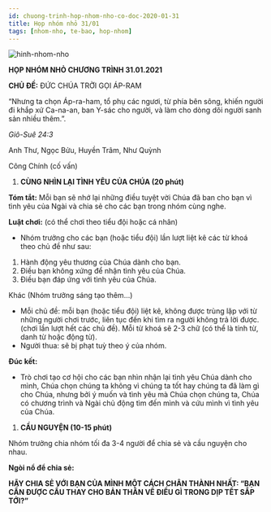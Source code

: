 ```yaml
---
id: chuong-trinh-hop-nhom-nho-co-doc-2020-01-31
title: Họp nhóm nhỏ 31/01
tags: [nhom-nho, te-bao, hop-nhom]
---
```



![hinh-nhom-nho](https://images.unsplash.com/photo-1529156069898-49953e39b3ac?ixlib=rb-1.2.1&ixid=eyJhcHBfaWQiOjEyMDd9&auto=format&fit=crop&w=3289&q=80)

**HỌP NHÓM NHỎ CHƯƠNG TRÌNH 31.01.2021**

**CHỦ ĐỀ:** ĐỨC CHÚA TRỜI GỌI ÁP-RAM

“Nhưng ta chọn Áp-ra-ham, tổ phụ các ngươi, từ phía bên sông, khiến người đi khắp xứ Ca-na-an, ban Y-sác cho người, và làm cho dòng dõi người sanh sản nhiều thêm.”.

*Giô-Suê 24:3*

Anh Thư, Ngọc Bửu, Huyền Trâm, Như Quỳnh

Công Chính (cố vấn)

1. **CÙNG NHÌN LẠI TÌNH YÊU CỦA CHÚA  (20 phút)**

**Tóm tắt:** Mỗi bạn sẽ nhớ lại những điều tuyệt vời Chúa đã ban cho bạn vì tình yêu của Ngài và chia sẻ cho các bạn trong nhóm cùng nghe.

**Luật chơi:** (có thể chơi theo tiểu đội hoặc cá nhân)

- Nhóm trưởng cho các bạn (hoặc tiểu đội)  lần lượt liệt kê các từ khoá theo chủ đề như sau:
1. Hành động yêu thương của Chúa dành cho bạn.
1. Điều bạn không xứng để nhận tình yêu của Chúa.
1. Điều bạn đáp ứng với tình yêu của Chúa.

Khác (Nhóm trưởng sáng tạo thêm…)

- Mỗi chủ đề: mỗi bạn (hoặc tiểu đội) liệt kê, không được trùng lặp với từ những người chơi trước, liên tục đến khi tìm ra người không trả lời được. (chơi lần lượt hết các chủ đề). Mỗi từ khoá sẽ 2-3 chữ (có thể là tính từ, danh từ hoặc động từ).
- Người thua: sẽ bị phạt tuỳ theo ý của nhóm.

**Đúc kết:** 

- Trò chơi tạo cơ hội cho các bạn nhìn nhận lại tình yêu Chúa dành cho mình, Chúa chọn chúng ta không vì chúng ta tốt hay chúng ta đã làm gì cho Chúa, nhưng bởi ý muốn và tình yêu mà Chúa chọn chúng ta, Chúa có chương trình và Ngài chủ động tìm đến mình và cứu mình vì tình yêu của Chúa.


1. **CẦU NGUYỆN (10-15 phút)**

Nhóm trưởng chia nhóm tối đa 3-4 người để chia sẻ và cầu nguyện cho nhau.

**Ngòi nổ để chia sẻ:** 

**HÃY CHIA SẺ VỚI BẠN CỦA MÌNH MỘT CÁCH CHÂN THÀNH NHẤT: “BẠN CẦN ĐƯỢC CẦU THAY CHO BẢN THÂN VỀ ĐIỀU GÌ TRONG DỊP TẾT SẮP TỚI?”** 